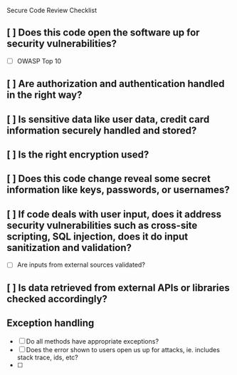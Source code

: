Secure Code Review Checklist

## [ ] Does this code open the software up for security vulnerabilities?
- [ ] OWASP Top 10

## [ ] Are authorization and authentication handled in the right way?
## [ ] Is sensitive data like user data, credit card information securely handled and stored?
## [ ] Is the right encryption used?
## [ ] Does this code change reveal some secret information like keys, passwords, or usernames?
## [ ] If code deals with user input, does it address security vulnerabilities such as cross-site scripting, SQL injection, does it do input sanitization and validation?
  - [ ] Are inputs from external sources validated?
## [ ] Is data retrieved from external APIs or libraries checked accordingly?


## Exception handling
- [ ] Do all methods have appropriate exceptions?
- [ ] Does the error shown to users open us up for attacks, ie. includes stack trace, ids, etc? 
- [ ] 

